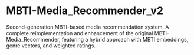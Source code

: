 # MBTI-Media_Recommender_v2
Second-generation MBTI-based media recommendation system. A complete reimplementation and enhancement of the original MBTI-Media_Recommender, featuring a hybrid approach with MBTI embeddings, genre vectors, and weighted ratings.
